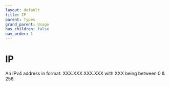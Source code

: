 ```yaml
---
layout: default
title: IP
parent: Types
grand_parent: Usage
has_children: false
nav_order: 1
---
```


# IP

An IPv4 address in format: XXX.XXX.XXX.XXX with XXX being between 0 & 256.

